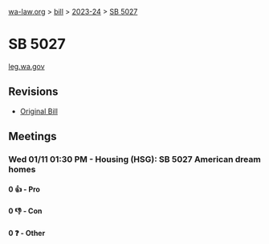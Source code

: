 [wa-law.org](/) > [bill](/bill/) > [2023-24](/bill/2023-24/) > [SB 5027](/bill/2023-24/sb/5027/)

# SB 5027
[leg.wa.gov](https://app.leg.wa.gov/billsummary?BillNumber=5027&Year=2023&Initiative=false)

## Revisions
* [Original Bill](1/)

## Meetings
### Wed 01/11 01:30 PM - Housing (HSG): SB 5027 American dream homes
#### 0 👍 - Pro

#### 0 👎 - Con

#### 0 ❓ - Other
